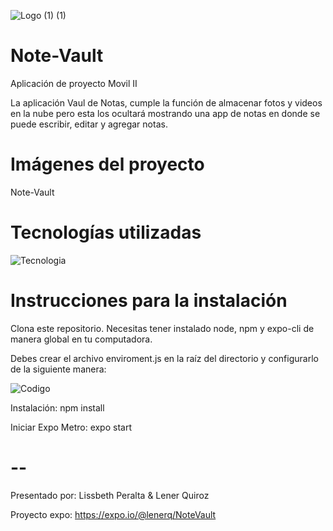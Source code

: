 ![Logo (1) (1)](https://user-images.githubusercontent.com/55729897/114794089-fb0be900-9d48-11eb-82f0-de6db02e70fe.jpeg)


# Note-Vault
Aplicación de proyecto Movil II 

La aplicación Vaul de Notas, cumple la función de almacenar fotos y videos en la nube
pero esta los ocultará mostrando una app de notas en donde se puede escribir, editar y agregar notas. 


# Imágenes del proyecto
Note-Vault 

# Tecnologías utilizadas

  ![Tecnologia](https://user-images.githubusercontent.com/55729897/114793559-dbc08c00-9d47-11eb-8abc-1a9203ad9dfe.PNG)

# Instrucciones para la instalación
Clona este repositorio. Necesitas tener instalado node, npm y expo-cli de manera global en tu computadora.

Debes crear el archivo enviroment.js en la raíz del directorio y configurarlo de la siguiente manera:

![Codigo](https://user-images.githubusercontent.com/55729897/114791207-5b982780-9d43-11eb-8043-b9d44372d711.PNG)




Instalación:
npm install

Iniciar Expo Metro:
expo start

# --
Presentado por: Lissbeth Peralta & Lener Quiroz

Proyecto expo: https://expo.io/@lenerq/NoteVault
